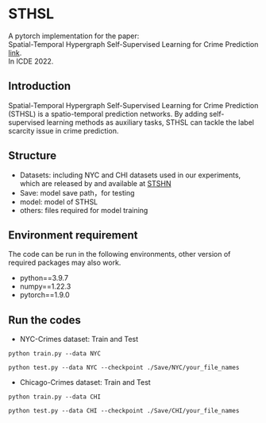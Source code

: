 # STHSL
A pytorch implementation for the paper:<br />
Spatial-Temporal Hypergraph Self-Supervised Learning for Crime Prediction [link](https://arxiv.org/abs/2204.08587v2).<br />
In ICDE 2022.

## Introduction
Spatial-Temporal Hypergraph Self-Supervised Learning for Crime Prediction (STHSL) is a spatio-temporal prediction networks. By adding self-supervised learning methods as auxiliary tasks, STHSL can tackle the label scarcity issue in crime prediction.

## Structure
* Datasets: including NYC and CHI datasets used in our experiments, which are released by and available at [STSHN](https://github.com/akaxlh/ST-SHN)
* Save: model save path，for testing
* model: model of STHSL
* others: files required for model training 

## Environment requirement
The code can be run in the following environments, other version of required packages may also work.
* python==3.9.7
* numpy==1.22.3
* pytorch==1.9.0

## Run the codes 
* NYC-Crimes dataset: Train and Test
```
python train.py --data NYC
```
```
python test.py --data NYC --checkpoint ./Save/NYC/your_file_names
```

* Chicago-Crimes dataset: Train and Test
```
python train.py --data CHI
```
```
python test.py --data CHI --checkpoint ./Save/CHI/your_file_names
```
